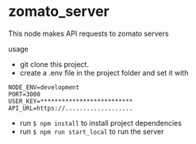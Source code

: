 # zomato_server
This node makes API requests to zomato servers

usage
- git clone this project.
- create a .env file in the project folder and set it with

```
NODE_ENV=development
PORT=3000
USER_KEY=**************************
API_URL=https://...................
```

- run `$ npm install` to install project dependencies
- run `$ npm run start_local` to run the server